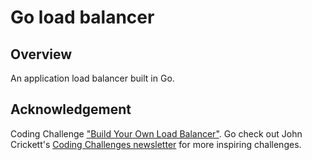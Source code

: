 # Go load balancer

## Overview

An application load balancer built in Go.

## Acknowledgement

Coding Challenge ["Build Your Own Load Balancer"](https://codingchallenges.fyi/challenges/challenge-load-balancer). Go check out John Crickett's [Coding Challenges newsletter](https://codingchallenges.fyi/) for more inspiring challenges.
